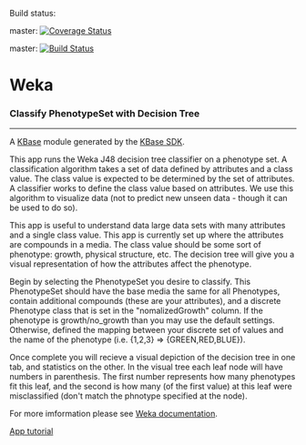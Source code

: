 Build status:

master: [![Coverage Status](https://coveralls.io/repos/github/mikacashman/Weka/badge.svg?branch=master)](https://coveralls.io/github/mikacashman/Weka?branch=master)

master:  [![Build Status](https://travis-ci.org/mikacashman/Weka.svg?branch=master)](https://travis-ci.org/mikacashman/Weka)

# Weka
### Classify PhenotypeSet with Decision Tree
---

A [KBase](https://kbase.us) module generated by the [KBase SDK](https://github.com/kbase/kb_sdk).

This app runs the Weka J48 decision tree classifier on a phenotype set.  A classification algorithm takes a set of data defined by attributes and a class value.  The class value is expected to be determined by the set of attributes.  A classifier works to define the class value based on attributes.  We use this algorithm to visualize data (not to predict new unseen data - though it can be used to do so).

This app is useful to understand data large data sets with many attributes and a single class value.  This app is currently set up where the attributes are compounds in a media.  The class value should be some sort of phenotype: growth, physical structure, etc.  The decision tree will give you a visual representation of how the attributes affect the phenotype.

Begin by selecting the PhenotypeSet you desire to classify.  This PhenotypeSet should have the base media the same for all Phenotypes, contain additional compounds (these are your attributes), and a discrete Phenotype class that is set in the "nomalizedGrowth" column.  If the phenotype is growth/no_growth than you may use the default settings.  Otherwise, defined the mapping between your discrete set of values and the name of the phenotype (i.e. {1,2,3} => {GREEN,RED,BLUE}).

Once complete you will recieve a visual depiction of the decision tree in one tab, and statistics on the other.  In the visual tree each leaf node will have numbers in parenthesis.  The first number represents how many phenotypes fit this leaf, and the second is how many (of the first value) at this leaf were misclassified (don't match the phnotype specified at the node).

For more imformation please see [Weka documentation](http://www.cs.waikato.ac.nz/ml/weka/documentation.html).
 
[App tutorial](https://appdev.kbase.us/narrative/ws.5119.obj.1)


